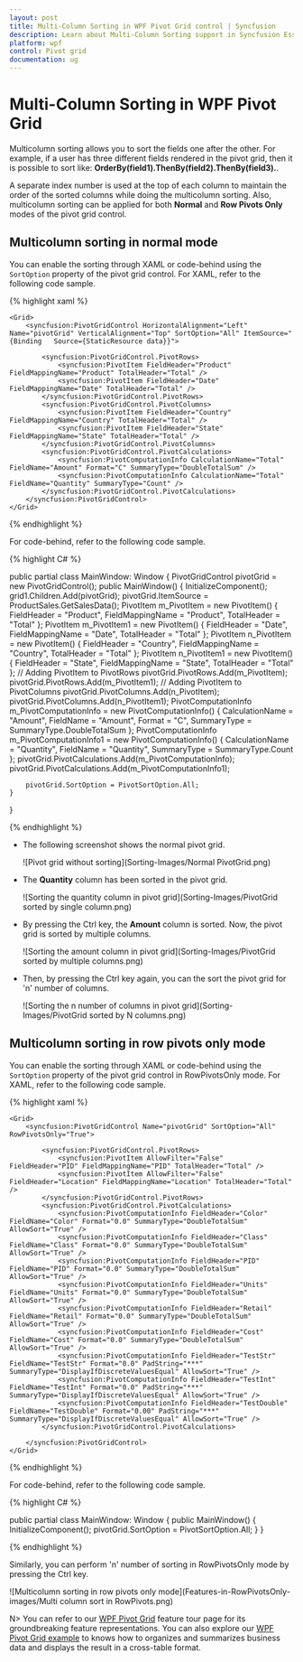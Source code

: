 ```yaml
---
layout: post
title: Multi-Column Sorting in WPF Pivot Grid control | Syncfusion
description: Learn about Multi-Column Sorting support in Syncfusion Essential Studio WPF Pivot Grid control, its elements and more.
platform: wpf
control: Pivot grid
documentation: ug
---
```


# Multi-Column Sorting in WPF Pivot Grid

Multicolumn sorting allows you to sort the fields one after the other. For example, if a user has three different fields rendered in the pivot grid, then it is possible to sort like: **OrderBy(field1).ThenBy(field2).ThenBy(field3).**.

A separate index number is used at the top of each column to maintain the order of the sorted columns while doing the multicolumn sorting. Also, multicolumn sorting can be applied for both **Normal** and **Row Pivots Only** modes of the pivot grid control.

## Multicolumn sorting in normal mode

You can enable the sorting through XAML or code-behind using the `SortOption` property of the pivot grid control.
For XAML, refer to the following code sample.


{% highlight xaml %}

    <Grid>
        <syncfusion:PivotGridControl HorizontalAlignment="Left" Name="pivotGrid" VerticalAlignment="Top" SortOption="All" ItemSource="{Binding   Source={StaticResource data}}">

            <syncfusion:PivotGridControl.PivotRows>
                <syncfusion:PivotItem FieldHeader="Product" FieldMappingName="Product" TotalHeader="Total" />
                <syncfusion:PivotItem FieldHeader="Date" FieldMappingName="Date" TotalHeader="Total" />
            </syncfusion:PivotGridControl.PivotRows>
            <syncfusion:PivotGridControl.PivotColumns>
                <syncfusion:PivotItem FieldHeader="Country" FieldMappingName="Country" TotalHeader="Total" />
                <syncfusion:PivotItem FieldHeader="State" FieldMappingName="State" TotalHeader="Total" />
            </syncfusion:PivotGridControl.PivotColumns>
            <syncfusion:PivotGridControl.PivotCalculations>
                <syncfusion:PivotComputationInfo CalculationName="Total" FieldName="Amount" Format="C" SummaryType="DoubleTotalSum" />
                <syncfusion:PivotComputationInfo CalculationName="Total" FieldName="Quantity" SummaryType="Count" />
            </syncfusion:PivotGridControl.PivotCalculations>
        </syncfusion:PivotGridControl>
    </Grid>

{% endhighlight %}

For code-behind, refer to the following code sample.

{% highlight C# %}

public partial class MainWindow: Window {
    PivotGridControl pivotGrid = new PivotGridControl();
    public MainWindow() {
        InitializeComponent();
        grid1.Children.Add(pivotGrid);
        pivotGrid.ItemSource = ProductSales.GetSalesData();
        PivotItem m_PivotItem = new PivotItem() {
            FieldHeader = "Product", FieldMappingName = "Product", TotalHeader = "Total"
        };
        PivotItem m_PivotItem1 = new PivotItem() {
            FieldHeader = "Date", FieldMappingName = "Date", TotalHeader = "Total"
        };
        PivotItem n_PivotItem = new PivotItem() {
            FieldHeader = "Country", FieldMappingName = "Country", TotalHeader = "Total"
        };
        PivotItem n_PivotItem1 = new PivotItem() {
            FieldHeader = "State", FieldMappingName = "State", TotalHeader = "Total"
        };
        // Adding PivotItem to PivotRows
        pivotGrid.PivotRows.Add(m_PivotItem);
        pivotGrid.PivotRows.Add(m_PivotItem1);
        // Adding PivotItem to PivotColumns
        pivotGrid.PivotColumns.Add(n_PivotItem);
        pivotGrid.PivotColumns.Add(n_PivotItem1);
        PivotComputationInfo m_PivotComputationInfo = new PivotComputationInfo() {
            CalculationName = "Amount", FieldName = "Amount", Format = "C", SummaryType = SummaryType.DoubleTotalSum
        };
        PivotComputationInfo m_PivotComputationInfo1 = new PivotComputationInfo() {
            CalculationName = "Quantity", FieldName = "Quantity", SummaryType = SummaryType.Count
        };
        pivotGrid.PivotCalculations.Add(m_PivotComputationInfo);
        pivotGrid.PivotCalculations.Add(m_PivotComputationInfo1);

        pivotGrid.SortOption = PivotSortOption.All;
    }
}

{% endhighlight %}

* The following screenshot shows the normal pivot grid.

   ![Pivot grid without sorting](Sorting-Images/Normal PivotGrid.png)

* The **Quantity** column has been sorted in the pivot grid.

   ![Sorting the quantity column in pivot grid](Sorting-Images/PivotGrid sorted by single column.png)

* By pressing the Ctrl key, the **Amount** column is sorted. Now, the pivot grid is sorted by multiple columns.

   ![Sorting the amount column in pivot grid](Sorting-Images/PivotGrid sorted by multiple columns.png)

* Then, by pressing the Ctrl key again, you can the sort the pivot grid for 'n' number of columns.

   ![Sorting the n number of columns in pivot grid](Sorting-Images/PivotGrid sorted by N columns.png)

## Multicolumn sorting in row pivots only mode

You can enable the sorting through XAML or code-behind using the `SortOption` property of the pivot grid control in RowPivotsOnly mode.
For XAML, refer to the following code sample.

{% highlight xaml %}

    <Grid>
        <syncfusion:PivotGridControl Name="pivotGrid" SortOption="All" RowPivotsOnly="True">

            <syncfusion:PivotGridControl.PivotRows>
                <syncfusion:PivotItem AllowFilter="False" FieldHeader="PID" FieldMappingName="PID" TotalHeader="Total" />
                <syncfusion:PivotItem AllowFilter="False" FieldHeader="Location" FieldMappingName="Location" TotalHeader="Total" />
            </syncfusion:PivotGridControl.PivotRows>
            <syncfusion:PivotGridControl.PivotCalculations>
                <syncfusion:PivotComputationInfo FieldHeader="Color" FieldName="Color" Format="0.0" SummaryType="DoubleTotalSum" AllowSort="True" />
                <syncfusion:PivotComputationInfo FieldHeader="Class" FieldName="Class" Format="0.0" SummaryType="DoubleTotalSum" AllowSort="True" />
                <syncfusion:PivotComputationInfo FieldHeader="PID" FieldName="PID" Format="0.0" SummaryType="DoubleTotalSum" AllowSort="True" />
                <syncfusion:PivotComputationInfo FieldHeader="Units" FieldName="Units" Format="0.0" SummaryType="DoubleTotalSum" AllowSort="True" />
                <syncfusion:PivotComputationInfo FieldHeader="Retail" FieldName="Retail" Format="0.0" SummaryType="DoubleTotalSum" AllowSort="True" />
                <syncfusion:PivotComputationInfo FieldHeader="Cost" FieldName="Cost" Format="0.0" SummaryType="DoubleTotalSum" AllowSort="True" />
                <syncfusion:PivotComputationInfo FieldHeader="TestStr" FieldName="TestStr" Format="0.0" PadString="***" SummaryType="DisplayIfDiscreteValuesEqual" AllowSort="True" />
                <syncfusion:PivotComputationInfo FieldHeader="TestInt" FieldName="TestInt" Format="0.0" PadString="***" SummaryType="DisplayIfDiscreteValuesEqual" AllowSort="True" />
                <syncfusion:PivotComputationInfo FieldHeader="TestDouble" FieldName="TestDouble" Format="0.00" PadString="***" SummaryType="DisplayIfDiscreteValuesEqual" AllowSort="True" />
            </syncfusion:PivotGridControl.PivotCalculations>

        </syncfusion:PivotGridControl>
    </Grid>

{% endhighlight %}

For code-behind, refer to the following code sample.

{% highlight C# %}

public partial class MainWindow: Window {
    public MainWindow() {
        InitializeComponent();
        pivotGrid.SortOption = PivotSortOption.All;
    }
}

{% endhighlight %}

Similarly, you can perform 'n' number of sorting in RowPivotsOnly mode by pressing the Ctrl key.

![Multicolumn sorting in row pivots only mode](Features-in-RowPivotsOnly-images/Multi column sort in RowPivots.png)

N> You can refer to our [WPF Pivot Grid](https://www.syncfusion.com/wpf-controls/pivot-grid) feature tour page for its groundbreaking feature representations. You can also explore our [WPF Pivot Grid example](https://github.com/syncfusion/wpf-demos) to knows how to organizes and summarizes business data and displays the result in a cross-table format.